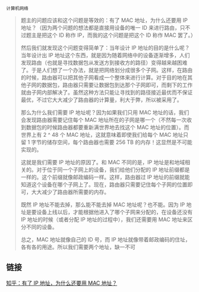 `计算机网络`

> 题主的问题应该和这个问题是等效的：有了 MAC 地址，为什么还要用 IP 地址？（因为两个问题的想法都是直接用设备的唯一 ID 来进行路由，只不过题主是把这个 ID 称作 IP，而我的这个问题是把这个 ID 称作 MAC 罢了。）
>
> 然后我们就发现这个问题变得简单了：当年设计 IP 地址的目的是什么呢？当年设计出 IP 地址这个东西，就是因为随着网络中的设备逐渐增多，人们发现路由（也就是寻找数据包从发送方到接收方的路径）变得越来越困难了。于是人们想了一个办法，就是把网络划分成很多个子网。这样，在路由的时候，路由器可以把其他子网看成一个整体来进行计算。对于目的地在其他子网的数据包，路由器只需要让数据包到达那个子网即可，而剩下的工作就由子网内部解决了。虽然这种方法只能让寻找到的路径接近最优而不保证最优，不过它大大减少了路由器的计算量，利大于弊，所以被采用了。
>
> 那么为什么我们需要 IP 地址呢？因为如果我们只用 MAC 地址的话，我们会发现路由器需要记住每个 MAC 地址所在的子网是哪一个（不然每一次收到数据包的时候路由器都要重新满世界地去找这个 MAC 地址的位置）。而世界上有 2 ^ 48 个 MAC 地址，这就意味着即使我们给每个 MAC 地址只留 1 字节的储存空间，每个路由器也需要 256 TB 的内存！这显然是不可能实现的。
>
> 这就是我们需要 IP 地址的原因了。和 MAC 不同的是，IP 地址是和地域相关的。对于位于同一个子网上的设备，我们给他们分配的 IP 地址前缀都是一样的。这个前缀就像邮政编码一样。这样，路由器过 IP 地址的前缀就能知道这个设备在哪个子网上了。现在，路由器只需要记住每个子网的位置即可，大大减少了路由器所需要的内存。
>
> 既然 IP 地址不能去掉，那么能不能去掉 MAC 地址呢？也不能。因为 IP 地址是要设备上线以后，才能根据他进入了哪个子网来分配的，在设备还没有 IP 地址的时候（或者分配 IP 地址的过程中），我们还需要用 MAC 地址来区分不同的设备。
>
> 总之，MAC 地址就像自己的 ID 号，而 IP 地址就像带着邮政编码的住址，各有各的用途。所以我们需要两个地址，缺一不可

## 链接

[知乎：有了 IP 地址，为什么还要用 MAC 地址？](https://www.zhihu.com/question/21546408)

